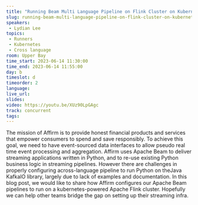 ```yaml
---
title: "Running Beam Multi Language Pipeline on Flink Cluster on Kubernetes"
slug: running-beam-multi-language-pipeline-on-flink-cluster-on-kubernetes
speakers:
 - Lydian Lee
topics:
 - Runners
 - Kubernetes
 - Cross language
room: Upper Bay
time_start: 2023-06-14 11:30:00
time_end: 2023-06-14 11:55:00
day: b
timeslot: d
timeorder: 2
language: 
live_url: 
slides: 
video: https://youtu.be/XUz90LpGAgc
track: concurrent
tags:
---
```


The mission of Affirm is to provide honest financial products and services that empower consumers to spend and save responsibly. To achieve this goal, we need to have event-sourced data interfaces to allow pseudo real time event processing and aggregation. Affirm uses Apache Beam to deliver streaming applications written in Python, and to re-use existing Python business logic in streaming pipelines. However there are challenges in properly configuring across-language pipeline to run Python on theJava KafkaIO library, largely due to lack of examples and documentation. In this blog post, we would like to share how Affirm configures our Apache Beam pipelines to run on a kubernetes-powered Apache Flink cluster. Hopefully we can help other teams bridge the gap on setting up their streaming infra.